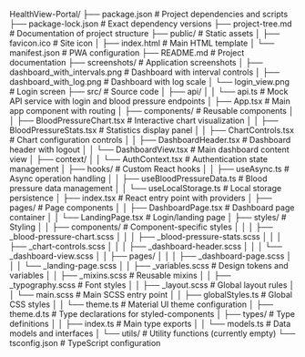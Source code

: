 HealthView-Portal/
├── package.json               # Project dependencies and scripts
├── package-lock.json          # Exact dependency versions
├── project-tree.md            # Documentation of project structure
├── public/                    # Static assets
│   ├── favicon.ico            # Site icon
│   ├── index.html             # Main HTML template
│   └── manifest.json          # PWA configuration
├── README.md                  # Project documentation
├── screenshots/               # Application screenshots
│   ├── dashboard_with_intervals.png  # Dashboard with interval controls
│   ├── dashboard_with_log.png        # Dashboard with log scale
│   └── login_view.png                # Login screen
├── src/                       # Source code
│   ├── api/
│   │   └── api.ts             # Mock API service with login and blood pressure endpoints
│   ├── App.tsx                # Main app component with routing
│   ├── components/            # Reusable components
│   │   ├── BloodPressureChart.tsx     # Interactive chart visualization
│   │   ├── BloodPressureStats.tsx     # Statistics display panel
│   │   ├── ChartControls.tsx          # Chart configuration controls
│   │   ├── DashboardHeader.tsx        # Dashboard header with logout
│   │   └── DashboardView.tsx          # Main dashboard content view
│   ├── context/
│   │   └── AuthContext.tsx    # Authentication state management
│   ├── hooks/                 # Custom React hooks
│   │   ├── useAsync.ts        # Async operation handling
│   │   ├── useBloodPressureData.ts    # Blood pressure data management
│   │   └── useLocalStorage.ts         # Local storage persistence
│   ├── index.tsx              # React entry point with providers
│   ├── pages/                 # Page components
│   │   ├── DashboardPage.tsx  # Dashboard page container
│   │   └── LandingPage.tsx    # Login/landing page
│   ├── styles/                # Styling
│   │   ├── components/            # Component-specific styles
│   │   │   ├── _blood-pressure-chart.scss
│   │   │   ├── _blood-pressure-stats.scss
│   │   │   ├── _chart-controls.scss
│   │   │   ├── _dashboard-header.scss
│   │   │   └── _dashboard-view.scss
│   │   ├── pages/
│   │   │   ├── _dashboard-page.scss
│   │   │   └── _landing-page.scss
│   │   ├── _variables.scss        # Design tokens and variables
│   │   ├── _mixins.scss           # Reusable mixins
│   │   ├── _typography.scss       # Font styles
│   │   ├── _layout.scss           # Global layout rules
│   │   └── main.scss              # Main SCSS entry point
│   │   ├── globalStyles.ts    # Global CSS styles
│   │   └── theme.ts           # Material UI theme configuration
│   ├── theme.d.ts             # Type declarations for styled-components
│   ├── types/                 # Type definitions
│   │   ├── index.ts           # Main type exports
│   │   └── models.ts          # Data models and interfaces
│   └── utils/                 # Utility functions (currently empty)
└── tsconfig.json              # TypeScript configuration